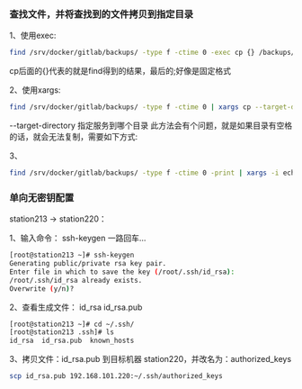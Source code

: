 ### 查找文件，并将查找到的文件拷贝到指定目录
1、使用exec:
```sh
find /srv/docker/gitlab/backups/ -type f -ctime 0 -exec cp {} /backups/ \;
```
cp后面的{}代表的就是find得到的结果，最后的\;好像是固定格式

2、使用xargs:
```sh
find /srv/docker/gitlab/backups/ -type f -ctime 0 | xargs cp --target-directory=/backups/
```
--target-directory 指定服务到哪个目录
此方法会有个问题，就是如果目录有空格的话，就会无法复制，需要如下方式:

3、
```sh
find /srv/docker/gitlab/backups/ -type f -ctime 0 -print | xargs -i echo '"{}"' | xargs cp --target-directory /backups/
```
### 单向无密钥配置

station213 -> station220：

1、输入命令： ssh-keygen 一路回车...
```sh
[root@station213 ~]# ssh-keygen   
Generating public/private rsa key pair.  
Enter file in which to save the key (/root/.ssh/id_rsa):   
/root/.ssh/id_rsa already exists.  
Overwrite (y/n)? 
```

2、查看生成文件： id_rsa  id_rsa.pub
```sh
[root@station213 ~]# cd ~/.ssh/  
[root@station213 .ssh]# ls  
id_rsa  id_rsa.pub  known_hosts 
```

3、拷贝文件：id_rsa.pub 到目标机器 station220，并改名为：authorized_keys
```sh
scp id_rsa.pub 192.168.101.220:~/.ssh/authorized_keys
```
